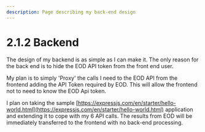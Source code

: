```yaml
---
description: Page describing my back-end design
---
```


# 2.1.2 Backend

The design of my backend is as simple as I can make it. The only reason for the back end is to hide the EOD API token from the front end user.

My plan is to simply 'Proxy' the calls I need to the EOD API from the frontend adding the API Token required by EOD. This will allow the frontend not to need to know the EOD Api token.

I plan on taking the sample [https://expressjs.com/en/starter/hello-world.html](https://expressjs.com/en/starter/hello-world.html) application and extending it to cope with my 6 API calls. The results from EOD will be immediately transferred to the frontend with no back-end processing.

